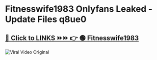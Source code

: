 
 # Fitnesswife1983 Onlyfans Leaked - Update Files q8ue0

## <h2><a href="https://clipsfans.com/Fitnesswife1983&ref=git">🔗 Click to LINKS ⏩⏩ 👉 🟢 Fitnesswife1983 </a></h2>

<a href="https://clipsfans.com/Fitnesswife1983&ref=git" rel="nofollow" data-target="animated-image.originalLink"><img src="https://i.ibb.co.com/xMMVF88/686577567.gif" alt="Viral Video Original" style="max-width: 100%; display: inline-block;" data-target="animated-image.originalImage"></a>

